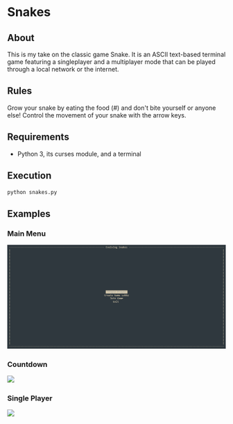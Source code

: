 # Snakes
## About
This is my take on the classic game Snake. It is an ASCII text-based terminal game featuring a singleplayer and a multiplayer mode that can be played through a local network or the internet. 

## Rules
Grow your snake by eating the food (#) and don't bite yourself or anyone else!
Control the movement of your snake with the arrow keys. 

## Requirements
- Python 3, its curses module, and a terminal

## Execution
```
python snakes.py
```
## Examples
### Main Menu
<img src="/main-menu.png">

### Countdown
<img src="/countdown">

### Single Player
<img src="/singleplayer">
